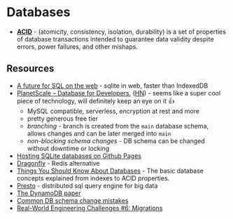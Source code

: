 # Databases

- [**ACID**](https://en.wikipedia.org/wiki/ACID) - (atomicity, consistency, isolation, durability) is a set of properties of database transactions intended to guarantee data validity despite errors, power failures, and other mishaps.


## Resources

- [A future for SQL on the web](https://jlongster.com/future-sql-web) - sqlite in web, faster than IndexedDB
- [PlanetScale – Database for Developers](https://www.planetscale.com/blog/announcing-planetscale-the-database-for-developers), ([HN](https://news.ycombinator.com/item?id=27197873)) - seems like a super cool piece of technology, will definitely keep an eye on it 👍
  - MySQL compatible, serverless, encryption at rest and more
  - pretty generous free tier
  - _branching_ - branch is created from the `main` database schema, allows changes and can be later merged into `main`
  - _non-blocking schema changes_ - DB schema can be changed without downtime or locking
- [Hosting SQLite databases on Github Pages](https://phiresky.github.io/blog/2021/hosting-sqlite-databases-on-github-pages/)
- [Dragonfly](https://github.com/dragonflydb/dragonfly) - Redis alternative
- [Things You Should Know About Databases](https://architecturenotes.co/things-you-should-know-about-databases/) -
  The basic database concepts explained from indexes to ACID properties.
- [Presto](https://prestodb.io) - distributed sql query engine for big data
- [The DynamoDB paper](https://brooker.co.za/blog/2022/07/12/dynamodb.html)
- [Common DB schema change mistakes](https://postgres.ai/blog/20220525-common-db-schema-change-mistakes)
- [Real-World Engineering Challenges #6: Migrations ](https://newsletter.pragmaticengineer.com/p/real-world-engineering-challenges)

